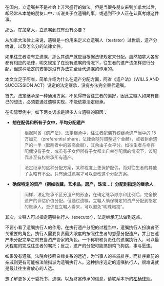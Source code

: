 在国内，立遗嘱并不是社会上非常盛行的做法。但是当很多朋友来到加拿大以后，却经常从本地的朋友口中，听说关于立遗嘱的事，或遇到不少人正在认真考虑这件事。

那么，在加拿大，立遗嘱到底有没有必要？

从加拿大法律上来说，遗嘱是一份用来定义立遗嘱人（testator）过世后，遗产分给谁，以及怎么分的法律文件。

如果往生者没有立遗嘱，那么其遗产就应当根据法律规定来分配。虽然加拿大各省都有相应的法律，明文规定了在没有遗嘱的情况下，往生者的遗产该怎样进行分配，但这种法定的安排是没有办法完全替代遗嘱的作用的。

本文立足于阿省，简单介绍为什么在遗产分配方面，阿省《遗产法》（WILLS AND SUCCESSION ACT）设定的法定继承，没有办法完全替代遗嘱。

首先，法定继承是一种通用方案，不见得符合往生者的偏好，因此立瞩人如果有自己的想法，必须要通过遗嘱实现，不能依靠法定继承。

在实际案例中，如下两类诉求是很多人立遗嘱的原因：

- **想在配偶和所有子女中，平均分配遗产**

  > 根据阿省《遗产法》，法定继承中，往生者配偶有权继承遗产当中的 15 万加元 （preferential share，法律会随时调整这个金额），或者剩余遗产的一半（取两者中的较高金额），其余由子女平分。如往生者与幸存配偶没有子女，或虽有子女但所有子女都出自幸存配偶的情况下，该配偶甚至有权继承所有遗产。

  > 法定继承的这种分配方案，某种程度上更保护配偶，而对往生者的其他子女略有不公。只有通过遗嘱才可以更改这个分配方案。


- **确保特定的资产（例如收藏，艺术品，房产，珠宝...）分配到指定的继承人**

  > 同样，法定继承不区分遗产的形态，在确定继承顺序和比例后，完全按遗产的评估价值分配。但通过遗嘱，立瞩人确保特定的资产分配到指定的继承人，至少在立瞩人看来，可以避免“明珠暗投”。


其次，立嘱人可以指定遗嘱执行人（executor），法定继承无法做到这点。

不要小看了遗嘱执行人的作用，在执行遗产分配的过程当中，遗嘱执行人扮演者至关重要的角色。执行人需要负责最大限度的按照往生者的意愿分配遗产，并且在遗产未分配完毕之前充当资产管家的角色。一个称职和负责任的遗嘱执行人，可以最大程度的完成往生者的嘱托；反之，遗产的分配可能搞到鸡飞狗跳，事与愿违。

如果没有遗嘱，法院会按照亲缘关系的远近，为当事人的亲戚排序。而排序靠前的亲戚则更有可能被法院指派为遗嘱执行人。这种排序选定的遗嘱执行人，很难说就是最让往生者放心的人选。

想了解更多关于委托书，遗嘱，以及财富传承的信息，请联系本所的[柏杨律师](mailto:yang.bai@jadesunriselaw.com)。
